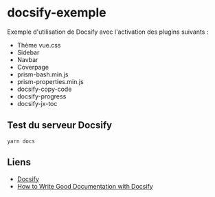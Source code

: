 # docsify-exemple
Exemple d'utilisation de Docsify avec l'activation des plugins suivants :
* Thème vue.css
* Sidebar
* Navbar
* Coverpage
* prism-bash.min.js
* prism-properties.min.js
* docsify-copy-code
* docsify-progress
* docsify-jx-toc

## Test du serveur Docsify
```
yarn docs
```

## Liens
* [Docsify](https://docsify.js.org/)
* [How to Write Good Documentation with Docsify](https://www.freecodecamp.org/news/how-to-write-good-documentation-with-docsify/)

